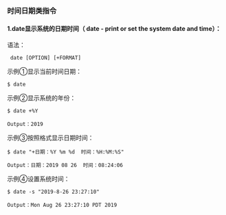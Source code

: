 ### 时间日期类指令   


#### 1.date显示系统的日期时间（ date - print or set the system date and time）：  
语法：  
``` 
 date [OPTION] [+FORMAT]
``` 
示例①显示当前时间日期：
``` 
$ date
```     
示例②显示系统的年份：
``` 
$ date +%Y

Output：2019  
```
示例③按照格式显示日期时间：
``` 
$ date "+日期：%Y %m %d  时间：%H:%M:%S"

Output：日期：2019 08 26  时间：08:24:06  
```


示例④设置系统时间：
``` 
$ date -s "2019-8-26 23:27:10"

Output：Mon Aug 26 23:27:10 PDT 2019
```

 
